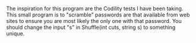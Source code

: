 The inspiration for this program are the Codility tests I have been taking. This small program is to "scramble" passwords are that available from web sites to ensure you are most likely the only one with that password. You should change the input "s" in Shuffle(int cuts, string s) to something unique.

